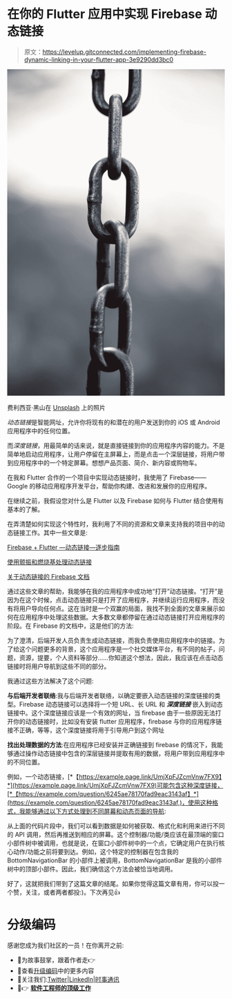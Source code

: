 # 在你的 Flutter 应用中实现 Firebase 动态链接

> 原文：<https://levelup.gitconnected.com/implementing-firebase-dynamic-linking-in-your-flutter-app-3e9290dd3bc0>

![](img/94db1e40d681b7e1668d643d044f636b.png)

费利西亚·黑山在 [Unsplash](https://unsplash.com?utm_source=medium&utm_medium=referral) 上的照片

*动态链接*是智能网址，允许你将现有的和潜在的用户发送到你的 iOS 或 Android 应用程序中的任何位置。

而*深度链接*，用最简单的话来说，就是直接链接到你的应用程序内容的能力。不是简单地启动应用程序，让用户停留在主屏幕上，而是点击一个深层链接，将用户带到应用程序中的一个特定屏幕。想想产品页面、简介、新内容或购物车。

在我和 Flutter 合作的一个项目中实现动态链接时，我使用了 Firebase——Google 的移动应用程序开发平台，帮助你构建、改进和发展你的应用程序。

在继续之前，我假设您对什么是 Flutter 以及 Firebase 如何与 Flutter 结合使用有基本的了解。

在弄清楚如何实现这个特性时，我利用了不同的资源和文章来支持我的项目中的动态链接工作。其中一些文章是:

[Firebase + Flutter —动态链接—逐步指南](https://blog.devgenius.io/firebase-flutter-dynamic-links-step-by-step-guide-630402ee729b)

[使用颤振和燃烧基处理动态链接](/handling-dynamic-links-using-flutter-and-firebase-2be5f6a85e1f)

[关于动态链接的 Firebase 文档](https://firebase.google.com/docs/dynamic-links/flutter/receive)

通过这些文章的帮助，我能够在我的应用程序中成功地“打开”动态链接。“打开”是因为在这个时候，点击动态链接只是打开了应用程序，并继续运行应用程序，而没有将用户导向任何点。这在当时是一个双赢的局面，我找不到全面的文章来展示如何在应用程序中处理这些数据。大多数文章都停留在通过动态链接打开应用程序的阶段。在 Firebase 的文档中，这是他们的方法:

为了澄清，后端开发人员负责生成动态链接，而我负责使用应用程序中的链接。为了给这个问题更多的背景，这个应用程序是一个社交媒体平台，有不同的帖子，问题，资源，提要，个人资料等部分……你知道这个想法，因此，我应该在点击动态链接时将用户导航到这些不同的部分。

我通过这些方法解决了这个问题:

**与后端开发者联络**:我与后端开发者联络，以确定要嵌入动态链接的深度链接的类型。Firebase 动态链接可以选择将一个短 URL、长 URL 和 ***深度链接*** 嵌入到动态链接中。这个深度链接应该是一个有效的网址，当 firebase 由于一些原因无法打开你的动态链接时，比如没有安装 flutter 应用程序，firebase 与你的应用程序链接不正确，等等，这个深度链接将用于引导用户到这个网址

**找出处理数据的方法**:在应用程序已经安装并正确链接到 firebase 的情况下，我能够通过操作动态链接中包含的深层链接并提取有用的数据，将用户带到应用程序中的不同位置。

例如，一个动态链接，[*【https://example.page.link/UmjXpFJZcmVnw7FX9】*](https://example.page.link/UmjXpFJZcmVnw7FX9)可能包含这种深度链接，[*【https://example.com/question/6245ae78170fad9eac3143af】*](https://example.com/question/6245ae78170fad9eac3143af,)，使用这种格式，我能够通过以下方式处理到不同屏幕和动态页面的导航:

从上面的代码片段中，我们可以看到数据是如何被获取、格式化和利用来进行不同的 API 调用，然后再推送到相应的屏幕。这个控制器/功能/类应该在最顶端的窗口小部件树中被调用，也就是说，在窗口小部件树中的一个点，它确定用户在执行核心动作/功能之前将要到达。例如，这个特定的控制器在包含我的 BottomNavigationBar 的小部件上被调用，BottomNavigationBar 是我的小部件树中的顶部小部件。因此，我们确信这个方法会被恰当地调用。

好了，这就把我们带到了这篇文章的结尾。如果你觉得这篇文章有用，你可以投一个赞，关注，或者两者都投:)。下次再见👍

# 分级编码

感谢您成为我们社区的一员！在你离开之前:

*   👏为故事鼓掌，跟着作者走👉
*   📰查看[升级编码](https://levelup.gitconnected.com/)中的更多内容
*   🔔关注我们:[Twitter](https://twitter.com/gitconnected)|[LinkedIn](https://www.linkedin.com/company/gitconnected)|[时事通讯](https://newsletter.levelup.dev)
*   🚀👉 [**软件工程师的顶级工作**](https://jobs.levelup.dev/)